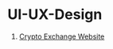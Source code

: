 # UI-UX-Design
1. <a href="https://github.com/tortamque/UI-UX-Design/tree/main/Crypto%20Exchange%20Website">Crypto Exchange Website</a>
